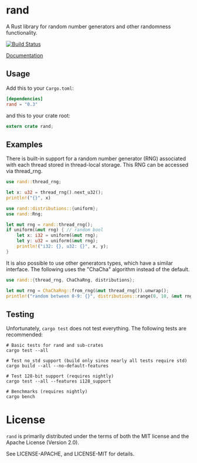 rand
====

A Rust library for random number generators and other randomness functionality.

[![Build Status](https://travis-ci.org/dhardy/rand.svg?branch=master)](https://travis-ci.org/dhardy/rand)


[Documentation](https://docs.rs/rand)

## Usage

Add this to your `Cargo.toml`:

```toml
[dependencies]
rand = "0.3"
```

and this to your crate root:

```rust
extern crate rand;
```

## Examples

There is built-in support for a random number generator (RNG) associated with
each thread stored in thread-local storage. This RNG can be accessed via
thread_rng.

```rust
use rand::thread_rng;

let x: u32 = thread_rng().next_u32();
println!("{}", x)
```

```rust
use rand::distributions::{uniform};
use rand::Rng;

let mut rng = rand::thread_rng();
if uniform(&mut rng) { // random bool
    let x: i32 = uniform(&mut rng);
    let y: u32 = uniform(&mut rng);
    println!("i32: {}, u32: {}", x, y);
}
```

It is also possible to use other generators types, which have a similar interface. The following uses the "ChaCha" algorithm instead of the default.

```rust
use rand::{thread_rng, ChaChaRng, distributions};

let mut rng = ChaChaRng::from_rng(&mut thread_rng()).unwrap();
println!("random between 0-9: {}", distributions::range(0, 10, &mut rng));
```

## Testing

Unfortunately, `cargo test` does not test everything. The following tests are
recommended:

```
# Basic tests for rand and sub-crates
cargo test --all

# Test no_std support (build only since nearly all tests require std)
cargo build --all --no-default-features

# Test 128-bit support (requires nightly)
cargo test --all --features i128_support

# Benchmarks (requires nightly)
cargo bench
```

# License

`rand` is primarily distributed under the terms of both the MIT
license and the Apache License (Version 2.0).

See LICENSE-APACHE, and LICENSE-MIT for details.
